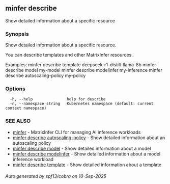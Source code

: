 ## minfer describe

Show detailed information about a specific resource

### Synopsis

Show detailed information about a specific resource.

You can describe templates and other MatrixInfer resources.

Examples:
  minfer describe template deepseek-r1-distill-llama-8b
  minfer describe model my-model
  minfer describe modelinfer my-inference
  minfer describe autoscaling-policy my-policy

### Options

```
  -h, --help               help for describe
  -n, --namespace string   Kubernetes namespace (default: current context namespace)
```

### SEE ALSO

* [minfer](minfer.md)	 - MatrixInfer CLI for managing AI inference workloads
* [minfer describe autoscaling-policy](minfer_describe_autoscaling-policy.md)	 - Show detailed information about an autoscaling policy
* [minfer describe model](minfer_describe_model.md)	 - Show detailed information about a model
* [minfer describe modelinfer](minfer_describe_modelinfer.md)	 - Show detailed information about a model inference workload
* [minfer describe template](minfer_describe_template.md)	 - Show detailed information about a template

###### Auto generated by spf13/cobra on 10-Sep-2025
